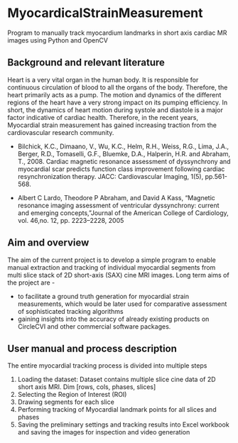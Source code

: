 # MyocardicalStrainMeasurement
Program to manually track myocardium landmarks in short axis cardiac MR images using Python and OpenCV


## Background and relevant literature
Heart is a very vital organ in the human body. It is responsible for continuous circulation of blood to all the organs of the body. Therefore, the heart primarily acts as a pump. The motion and dynamics of the different regions of the heart have a very strong impact on its pumping efficiency. In short, the dynamics of heart motion during systole and diastole is a major factor indicative of cardiac health. Therefore, in the recent years, Myocardial strain measurement has gained increasing traction from the cardiovascular research community. 


* Bilchick, K.C., Dimaano, V., Wu, K.C., Helm, R.H., Weiss, R.G., Lima, J.A., Berger, R.D., Tomaselli, G.F., Bluemke, D.A., Halperin, H.R. and Abraham, T., 2008. Cardiac magnetic resonance assessment of dyssynchrony and myocardial scar predicts function class improvement following cardiac resynchronization therapy. JACC: Cardiovascular Imaging, 1(5), pp.561-568.

* Albert C Lardo, Theodore P Abraham, and David A Kass, “Magnetic resonance imaging assessment of ventricular dyssynchrony: current and emerging concepts,”Journal of the American College of Cardiology, vol. 46,no. 12, pp. 2223–2228, 2005

## Aim and overview
The aim of the current project is to develop a simple program to enable manual extraction and tracking of individual myocardial segments from multi slice stack of 2D short-axis (SAX) cine MRI images. Long term aims of the project are -
  * to facilitate a ground truth generation for myocardial strain measurements, which would be later used for comparative     assessment of sophisticated tracking algorithms 
  * gaining insights into the accuracy of already existing products on CircleCVI and other commercial software packages.

## User manual and process description
The entire myocardial tracking process is divided into multiple steps

1) Loading the dataset: Dataset contains multiple slice cine data of 2D short axis MRI. Dim [rows, cols, phases, slices]
2) Selecting the Region of Interest (ROI)
3) Drawing segments for each slice
4) Performing tracking of Myocardial landmark points for all slices and phases
5) Saving the preliminary settings and tracking results into Excel workbook and saving the images for inspection and video generation


